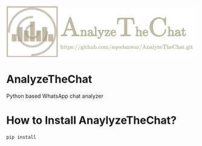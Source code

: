 
![alt](images/logo.png)
# AnalyzeTheChat
 Python based WhatsApp chat analyzer


# How to Install AnaylyzeTheChat?
```
pip install 
```
